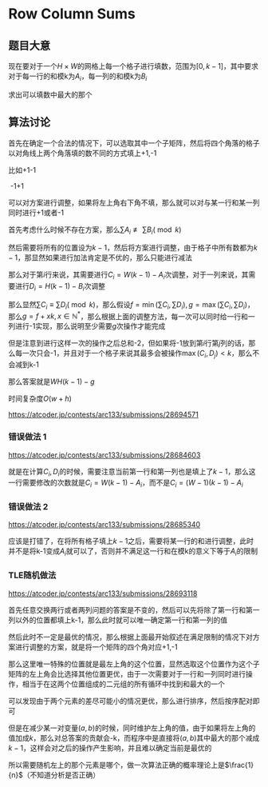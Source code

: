 # **Row Column Sums**

## 题目大意

现在要对于一个$H\times W$的网格上每一个格子进行填数，范围为$[0,k-1]$，其中要求对于每一行的和模k为$A_i$，每一列的和模k为$B_i$

求出可以填数中最大的那个

## 算法讨论

首先在确定一个合法的情况下，可以选取其中一个子矩阵，然后将四个角落的格子以对角线上两个角落填的数不同的方式填上+1,-1

比如+1-1

​		-1+1

可以对方案进行调整，如果将左上角右下角不填，那么就可以对与某一行和某一列同时进行+1或者-1

首先考虑什么时候不存在方案，那么$\sum A_i \not \equiv \sum B_i(\bmod k)$

然后需要将所有的位置设为$k-1$，然后将方案进行调整，由于格子中所有数都为$k-1$，那显然如果进行加法肯定是不优的，那么只能进行减法

那么对于第$i$行来说，其需要进行$C_i=W(k-1)-A_i$次调整，对于一列来说，其需要进行$D_i=H(k-1)-B_i$次调整

那么显然$\sum C_i\equiv \sum D_i(\bmod k)$，那么假设$f=\min(\sum C_i,\sum D_i),g=\max(\sum C_i,\sum D_i)$，那么$g=f+xk,x\in \mathbb{N}^*$，那么根据上面的调整方法，每一次可以同时给一行和一列进行-1实现，那么说明至少需要$g$次操作才能完成

但是注意到进行这样一次的操作之后总和-2，但如果将-1放到第$i$行第$j$列的话，那么每一次只会-1，并且对于一个格子来说其最多会被操作$\max(C_i,D_j)<k$，那么不会减到k-1

那么答案就是$WH(k-1)-g$

时间复杂度$O(w+h)$

https://atcoder.jp/contests/arc133/submissions/28694571

### 错误做法 1

https://atcoder.jp/contests/arc133/submissions/28684603

就是在计算$C_i,D_i$的时候，需要注意当前第一行和第一列也是填上了$k-1$，那么这一行需要修改的次数就是$C_i=W(k-1)-A_i$，而不是$C_i=(W-1)(k-1)-A_i$

### 错误做法 2

https://atcoder.jp/contests/arc133/submissions/28685340

应该是打错了，在将所有格子填上$k-1$之后，需要将某一行的和进行调整，此时并不是将k-1变成$A_i$就可以了，否则并不满足这一行和在模k的意义下等于$A_i$的限制

### TLE随机做法

https://atcoder.jp/contests/arc133/submissions/28693118

首先任意交换两行或者两列问题的答案是不变的，然后可以先将除了第一行和第一列以外的位置都填上k-1，那么此时就可以唯一确定第一行和第一列的值

然后此时不一定是最优的情况，那么根据上面最开始叙述在满足限制的情况下对方案进行调整的方案，就是将一个矩阵的四个角对应+1,-1

那么这里唯一特殊的位置就是最左上角的这个位置，显然选取这个位置作为这个子矩阵的左上角会比选择其他位置更优，由于一次需要对于一行和一列同时进行操作，相当于在这两个位置组成的二元组的所有循环中找到和最大的一个

可以发现由于两个元素的差尽可能小的情况更优，那么进行排序，然后按序配对即可

但是在减少某一对变量$(a,b)$的时候，同时维护左上角的值，由于如果将左上角的值加成$k$，那么对总答案的贡献会-k，而程序中是直接将$(a,b)$其中最大的那个减成$k-1$，这样会对之后的操作产生影响，并且难以确定当前是最优的

所以需要随机左上的那个元素是哪个，做一次算法正确的概率理论上是$\frac{1}{n}$（不知道分析是否正确）